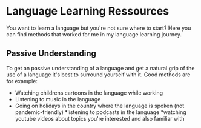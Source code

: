 # Language Learning Ressources

You want to learn a language but you're not sure where to start? Here you can find methods that worked for me in my language learning journey.

## Passive Understanding

To get an passive understanding of a language and get a natural grip of the use of a language it's best to surround yourself with it. Good methods are for example:

* Watching childrens cartoons in the language while working
* Listening to music in the language
* Going on holidays in the country where the language is spoken (not pandemic-friendly)
*listening to podcasts in the language
*watching youtube videos about topics you're interested and also familiar with
